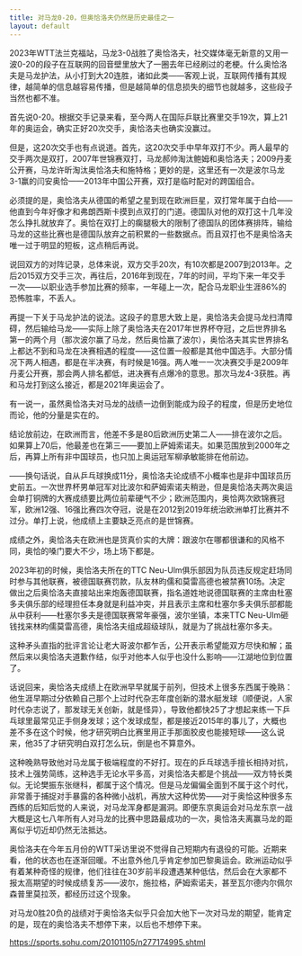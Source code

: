 ```yaml
---
title: 对马龙0-20，但奥恰洛夫仍然是历史最佳之一
layout: default
---
```


2023年WTT法兰克福站，马龙3-0战胜了奥恰洛夫，社交媒体毫无新意的又用一波0-20的段子在互联网的回音壁里放大了一圈去年已经刷过的老梗。什么奥恰洛夫是马龙护法，从小打到大20连胜，诸如此类——客观上说，互联网传播有其规律，越简单的信息越容易传播，但是越简单的信息损失的细节也就越多，这些段子当然也都不准。

首先说0-20。根据交手记录来看，至今两人在国际乒联比赛里交手19次，算上21年的奥运会，确实正好20次交手，奥恰洛夫也确实没赢过。

但是，这20次交手也有点说道。首先，这20次交手中早年双打不少。两人最早的交手两次是双打，2007年世锦赛双打，马龙郝帅淘汰鲍姆和奥恰洛夫；2009丹麦公开赛，马龙许昕淘汰奥恰洛夫和施特格；更妙的是，这里还有一次是波尔马龙3-1赢的闫安奥恰——2013年中国公开赛，双打是临时配对的跨国组合。

必须提的是，奥恰洛夫从德国的希望之星到现在欧洲巨星，双打常年属于白给——他直到今年好像才和弗朗西斯卡摸到点双打的门道。德国队对他的双打这十几年没怎么挣扎就放弃了。奥恰在双打上的瘸腿极大的限制了德国队的团体赛排阵，输给马龙的这些比赛也是德国队放弃之前积累的一些数据点。而且双打也不是奥恰洛夫唯一过于明显的短板，这点稍后再说。

说回双方的对阵记录，总体来说，双方交手20次，有10次都是2007到2013年。之后2015双方交手三次，再往后，2016年到现在，7年的时间，平均下来一年交手一次——以职业选手参加比赛的频率，一年碰上一次，配合马龙职业生涯86%的恐怖胜率，不丢人。

再提一下关于马龙护法的说法。这段子的意思大致上是，奥恰洛夫会提马龙扫清障碍，然后输给马龙——实际上除了奥恰洛夫在2017年世界杯夺冠，之后世界排名第一的两个月（那次波尔赢了马龙，然后奥恰赢了波尔），奥恰洛夫其实世界排名上都达不到和马龙在决赛相遇的程度——这位置一般都是其他中国选手。大部分情况下两人相遇，都是在半决赛，有时候是16强。两人唯一一次决赛交手是2009年丹麦公开赛，那会两人排名都低，进决赛有点爆冷的意思。那次马龙4-3获胜。再和马龙打到这么接近，都是2021年奥运会了。

有一说一，虽然奥恰洛夫对马龙的战绩一边倒到能成为段子的程度，但是历史地位而论，他的分量是实在的。

结论放前边，在欧洲而言，他差不多是80后欧洲历史第二人——排在波尔之后。如果算上70后，他最差也在第三——要加上萨姆索诺夫。如果范围放到2000年之后，再算上所有非中国球员，也只加上奥运冠军柳承敏能排在他前边。

——换句话说，自从乒乓球换成11分，奥恰洛夫论成绩不小概率也是非中国球员历史前五。一次世界杯男单冠军对比波尔和萨姆索诺夫稍逊，但是奥恰洛夫两次奥运会单打铜牌的大赛成绩要比两位前辈硬气不少；欧洲范围内，奥恰两次欧锦赛冠军，欧洲12强、16强比赛四次夺冠，说是在2012到2019年统治欧洲单打比赛并不过分。单打上说，他成绩上主要缺乏亮点的是世锦赛。

成绩之外，奥恰洛夫在欧洲也是货真价实的大牌：跟波尔在哪都很谦和的风格不同，奥恰的嗓门要大不少，场上场下都是。

2023年初的时候，奥恰洛夫所在的TTC Neu-Ulm俱乐部因为队员违反规定赶场同时参与其他联赛，被德国联赛罚款，队友林昀儒和莫雷高德也被禁赛10场。决定做出之后奥恰洛夫直接站出来炮轰德国联赛，指名道姓地说德国联赛的主席由杜塞多夫俱乐部的经理担任本身就是利益冲突，并且表示主席和杜塞尔多夫俱乐部都能从中获利——杜塞尔多夫是德国联赛常年豪强，波尔坐镇，本来TTC Neu-Ulm砸钱找来林昀儒莫雷高德，奥恰洛夫组成超级球队，就是为了挑战杜塞尔多夫。

这种矛头直指的批评言论让老大哥波尔都乍舌，公开表示希望能双方尽快和解；虽然后来以奥恰洛夫道歉作结，似乎对他本人似乎也没什么影响——江湖地位到位置了。

话说回来，奥恰洛夫成绩上在欧洲早早就属于前列，但技术上很多东西属于晚熟：他生涯早期过分依赖自己那个上过时代杂志年度创新的潜水艇发球（顺便说，人家时代杂志说了，那发球无关创新，就是怪异），导致他都快25了才想起来练一下乒乓球里最常见正手侧身发球；这个发球成型，都是接近2015年的事儿了，大概也差不多在这个时候，他才研究明白比赛里用正手那面胶皮也能接短球——这么说来，他35了才研究明白双打怎么玩，倒是也不算意外。

这种晚熟导致他对马龙属于极端程度的不好打。现在的乒乓球选手擅长相持对抗，技术上强势简练，这种选手无论水平多高，对奥恰洛夫都是个挑战——双方特长类似。无论樊振东张继科，都属于这个情况。但是马龙偏偏全面到不属于这个时代，非常善于捕捉对手暴露的各种微小战机，再放大这种优势——对于奥恰这种很多东西练的后知后觉的人来说，对马龙浑身都是漏洞。即便东京奥运会对马龙东京一战大概是这七八年所有人对马龙的比赛中思路最成功的一次，奥恰洛夫离赢马龙的距离似乎切近却仍然无法抵达。

奥恰洛夫在今年五月份的WTT采访里说不觉得自己短期内有退役的可能。近期来看，他的状态也在逐渐回暖。不出意外他几乎肯定参加巴黎奥运会。欧洲运动似乎有着某种奇怪的规律，他们往往在30岁前半段遭遇某种低估，然后会在大家都不报太高期望的时候成绩复苏——波尔，施拉格，萨姆索诺夫，甚至瓦尔德内尔佩尔森普里莫拉茨，都经历过这个现象。

对马龙0胜20负的战绩对于奥恰洛夫似乎只会加大他下一次对马龙的期望，能肯定的是，现在的奥恰洛夫不想停下来，以后也不想停下来。

https://sports.sohu.com/20101105/n277174995.shtml